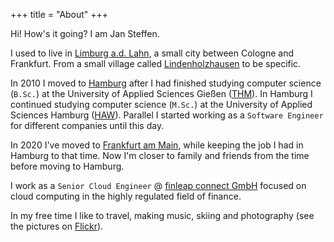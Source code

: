 +++
title = "About"
+++

Hi! How's it going? I am Jan Steffen.

I used to live in [Limburg a.d. Lahn](https://goo.gl/maps/ezkdWwKV8Jtm3Yr79), a small city between Cologne and Frankfurt. From a small village called [Lindenholzhausen](https://goo.gl/maps/e9TT2jAN4orMK1wP8) to be specific.

In 2010 I moved to [Hamburg](https://goo.gl/maps/6MsYGWBC1B5SVmhW6) after I had finished studying computer science (`B.Sc.`) at the University of Applied Sciences Gießen ([THM](https://www.thm.de/)). In Hamburg I continued studying computer science (`M.Sc.`) at the University of Applied Sciences Hamburg ([HAW](https://www.haw-hamburg.de/)). Parallel I started working as a `Software Engineer` for different companies until this day.

In 2020 I've moved to [Frankfurt am Main](https://goo.gl/maps/gxKVGdKN24Mf8LV79), while keeping the job I had in Hamburg to that time. Now I'm closer to family and friends from the time before moving to Hamburg.

I work as a `Senior Cloud Engineer` @ [finleap connect GmbH](https://connect.finleap.com/) focused on cloud computing in the highly regulated field of finance.

In my free time I like to travel, making music, skiing and photography (see the pictures on [Flickr](https://www.flickr.com/photos/iss0iss0/)).
